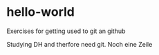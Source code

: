 # hello-world
Exercises for getting used to git an github


Studying DH and therfore need git.
Noch eine Zeile
